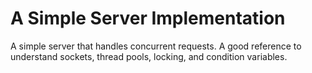 # A Simple Server Implementation
A simple server that handles concurrent requests. A good reference to understand sockets, thread pools, locking, and condition variables.


